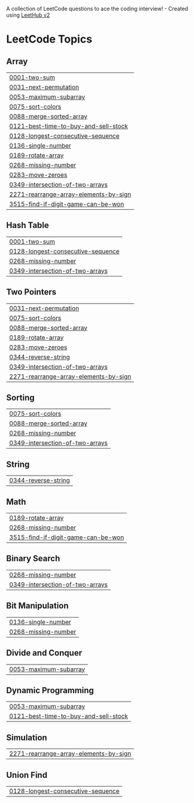 A collection of LeetCode questions to ace the coding interview! - Created using [LeetHub v2](https://github.com/arunbhardwaj/LeetHub-2.0)
<!---LeetCode Topics Start-->
# LeetCode Topics
## Array
|  |
| ------- |
| [0001-two-sum](https://github.com/VijayBhandari2002/DSA/tree/master/0001-two-sum) |
| [0031-next-permutation](https://github.com/VijayBhandari2002/DSA/tree/master/0031-next-permutation) |
| [0053-maximum-subarray](https://github.com/VijayBhandari2002/DSA/tree/master/0053-maximum-subarray) |
| [0075-sort-colors](https://github.com/VijayBhandari2002/DSA/tree/master/0075-sort-colors) |
| [0088-merge-sorted-array](https://github.com/VijayBhandari2002/DSA/tree/master/0088-merge-sorted-array) |
| [0121-best-time-to-buy-and-sell-stock](https://github.com/VijayBhandari2002/DSA/tree/master/0121-best-time-to-buy-and-sell-stock) |
| [0128-longest-consecutive-sequence](https://github.com/VijayBhandari2002/DSA/tree/master/0128-longest-consecutive-sequence) |
| [0136-single-number](https://github.com/VijayBhandari2002/DSA/tree/master/0136-single-number) |
| [0189-rotate-array](https://github.com/VijayBhandari2002/DSA/tree/master/0189-rotate-array) |
| [0268-missing-number](https://github.com/VijayBhandari2002/DSA/tree/master/0268-missing-number) |
| [0283-move-zeroes](https://github.com/VijayBhandari2002/DSA/tree/master/0283-move-zeroes) |
| [0349-intersection-of-two-arrays](https://github.com/VijayBhandari2002/DSA/tree/master/0349-intersection-of-two-arrays) |
| [2271-rearrange-array-elements-by-sign](https://github.com/VijayBhandari2002/DSA/tree/master/2271-rearrange-array-elements-by-sign) |
| [3515-find-if-digit-game-can-be-won](https://github.com/VijayBhandari2002/DSA/tree/master/3515-find-if-digit-game-can-be-won) |
## Hash Table
|  |
| ------- |
| [0001-two-sum](https://github.com/VijayBhandari2002/DSA/tree/master/0001-two-sum) |
| [0128-longest-consecutive-sequence](https://github.com/VijayBhandari2002/DSA/tree/master/0128-longest-consecutive-sequence) |
| [0268-missing-number](https://github.com/VijayBhandari2002/DSA/tree/master/0268-missing-number) |
| [0349-intersection-of-two-arrays](https://github.com/VijayBhandari2002/DSA/tree/master/0349-intersection-of-two-arrays) |
## Two Pointers
|  |
| ------- |
| [0031-next-permutation](https://github.com/VijayBhandari2002/DSA/tree/master/0031-next-permutation) |
| [0075-sort-colors](https://github.com/VijayBhandari2002/DSA/tree/master/0075-sort-colors) |
| [0088-merge-sorted-array](https://github.com/VijayBhandari2002/DSA/tree/master/0088-merge-sorted-array) |
| [0189-rotate-array](https://github.com/VijayBhandari2002/DSA/tree/master/0189-rotate-array) |
| [0283-move-zeroes](https://github.com/VijayBhandari2002/DSA/tree/master/0283-move-zeroes) |
| [0344-reverse-string](https://github.com/VijayBhandari2002/DSA/tree/master/0344-reverse-string) |
| [0349-intersection-of-two-arrays](https://github.com/VijayBhandari2002/DSA/tree/master/0349-intersection-of-two-arrays) |
| [2271-rearrange-array-elements-by-sign](https://github.com/VijayBhandari2002/DSA/tree/master/2271-rearrange-array-elements-by-sign) |
## Sorting
|  |
| ------- |
| [0075-sort-colors](https://github.com/VijayBhandari2002/DSA/tree/master/0075-sort-colors) |
| [0088-merge-sorted-array](https://github.com/VijayBhandari2002/DSA/tree/master/0088-merge-sorted-array) |
| [0268-missing-number](https://github.com/VijayBhandari2002/DSA/tree/master/0268-missing-number) |
| [0349-intersection-of-two-arrays](https://github.com/VijayBhandari2002/DSA/tree/master/0349-intersection-of-two-arrays) |
## String
|  |
| ------- |
| [0344-reverse-string](https://github.com/VijayBhandari2002/DSA/tree/master/0344-reverse-string) |
## Math
|  |
| ------- |
| [0189-rotate-array](https://github.com/VijayBhandari2002/DSA/tree/master/0189-rotate-array) |
| [0268-missing-number](https://github.com/VijayBhandari2002/DSA/tree/master/0268-missing-number) |
| [3515-find-if-digit-game-can-be-won](https://github.com/VijayBhandari2002/DSA/tree/master/3515-find-if-digit-game-can-be-won) |
## Binary Search
|  |
| ------- |
| [0268-missing-number](https://github.com/VijayBhandari2002/DSA/tree/master/0268-missing-number) |
| [0349-intersection-of-two-arrays](https://github.com/VijayBhandari2002/DSA/tree/master/0349-intersection-of-two-arrays) |
## Bit Manipulation
|  |
| ------- |
| [0136-single-number](https://github.com/VijayBhandari2002/DSA/tree/master/0136-single-number) |
| [0268-missing-number](https://github.com/VijayBhandari2002/DSA/tree/master/0268-missing-number) |
## Divide and Conquer
|  |
| ------- |
| [0053-maximum-subarray](https://github.com/VijayBhandari2002/DSA/tree/master/0053-maximum-subarray) |
## Dynamic Programming
|  |
| ------- |
| [0053-maximum-subarray](https://github.com/VijayBhandari2002/DSA/tree/master/0053-maximum-subarray) |
| [0121-best-time-to-buy-and-sell-stock](https://github.com/VijayBhandari2002/DSA/tree/master/0121-best-time-to-buy-and-sell-stock) |
## Simulation
|  |
| ------- |
| [2271-rearrange-array-elements-by-sign](https://github.com/VijayBhandari2002/DSA/tree/master/2271-rearrange-array-elements-by-sign) |
## Union Find
|  |
| ------- |
| [0128-longest-consecutive-sequence](https://github.com/VijayBhandari2002/DSA/tree/master/0128-longest-consecutive-sequence) |
<!---LeetCode Topics End-->